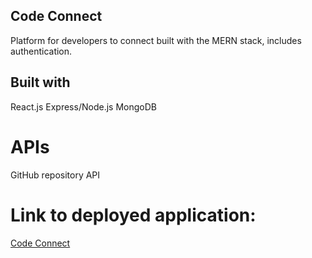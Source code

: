 ## Code Connect
Platform for developers to connect built with the MERN stack, includes authentication.

## Built with
React.js
Express/Node.js
MongoDB

# APIs
GitHub repository API

# Link to deployed application:
[Code Connect](https://fran13dev-codeconnect.herokuapp.com/)
